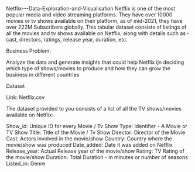 Netflix---Data-Exploration-and-Visualisation
Netflix is one of the most popular media and video streaming platforms. They have over 10000 movies or tv shows available on their platform, as of mid-2021, they have over 222M Subscribers globally. This tabular dataset consists of listings of all the movies and tv shows available on Netflix, along with details such as - cast, directors, ratings, release year, duration, etc.

Business Problem:

Analyze the data and generate insights that could help Netflix ijn deciding which type of shows/movies to produce and how they can grow the business in different countries

Dataset

Link: Netflix.csv

The dataset provided to you consists of a list of all the TV shows/movies available on Netflix:

  Show_id: Unique ID for every Movie / Tv Show
  Type: Identifier - A Movie or TV Show
  Title: Title of the Movie / Tv Show
  Director: Director of the Movie
  Cast: Actors involved in the movie/show
  Country: Country where the movie/show was produced
  Date_added: Date it was added on Netflix
  Release_year: Actual Release year of the movie/show
  Rating: TV Rating of the movie/show
  Duration: Total Duration - in minutes or number of seasons
  Listed_in: Genre
